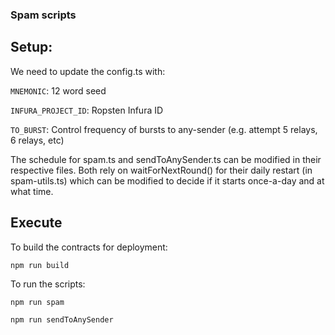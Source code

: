 ### Spam scripts

## Setup:

We need to update the config.ts with:

``` MNEMONIC ```: 12 word seed

``` INFURA_PROJECT_ID ```: Ropsten Infura ID 

```TO_BURST```: Control frequency of bursts to any-sender (e.g. attempt 5 relays, 6 relays, etc)

The schedule for spam.ts and sendToAnySender.ts can be modified in their respective files. Both rely on waitForNextRound() for their daily restart (in spam-utils.ts) which can be modified to decide if it starts once-a-day and at what time. 


## Execute 
To build the contracts for deployment: 

``` npm run build ```

To run the scripts:

``` npm run spam ```

``` npm run sendToAnySender ```
